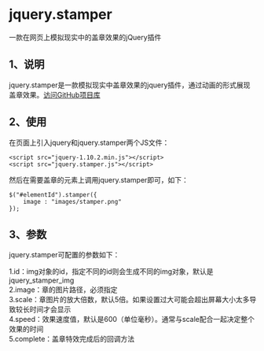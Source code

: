 jquery.stamper
==============

一款在网页上模拟现实中的盖章效果的jQuery插件


1、说明
------------------

jquery.stamper是一款模拟现实中盖章效果的jquery插件，通过动画的形式展现盖章效果。[访问GitHub项目库](https://github.com/ferreousbox/jquery.stamper)


2、使用
-------------------

在页面上引入jquery和jquery.stamper两个JS文件：

    <script src="jquery-1.10.2.min.js"></script>
    <script src="jquery.stamper.js"></script>

然后在需要盖章的元素上调用jquery.stamper即可，如下：

    $("#elementId").stamper({
        image : "images/stamper.png"
    });


3、参数
-----------------

jquery.stamper可配置的参数如下：

1.id：img对象的id，指定不同的id则会生成不同的img对象，默认是jquery_stamper_img <br>
2.image：章的图片路径，必须指定 <br>
3.scale：章图片的放大倍数，默认5倍。如果设置过大可能会超出屏幕大小太多导致较长时间才会显示 <br>
4.speed：效果速度值，默认是600（单位毫秒）。通常与scale配合一起决定整个效果的时间 <br>
5.complete：盖章特效完成后的回调方法 <br>

